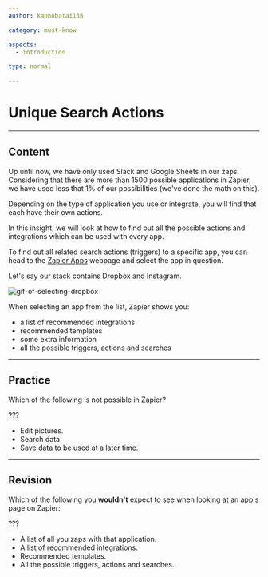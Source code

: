 ```yaml
---
author: kapnobatai136

category: must-know

aspects:
  - introduction

type: normal

---
```


# Unique Search Actions

---
## Content

Up until now, we have only used Slack and Google Sheets in our zaps. Considering that there are more than 1500 possible applications in Zapier, we have used less that 1% of our possibilities (we've done the math on this).

Depending on the type of application you use or integrate, you will find that each have their own actions.

In this insight, we will look at how to find out all the possible actions and integrations which can be used with every app.

To find out all related search actions (triggers) to a specific app, you can head to the [Zapier Apps](https://zapier.com/apps) webpage and select the app in question.

Let's say our stack contains Dropbox and Instagram. 

![gif-of-selecting-dropbox](#)

When selecting an app from the list, Zapier shows you:
* a list of recommended integrations
* recommended templates
* some extra information
* all the possible triggers, actions and searches

---
## Practice

Which of the following is not possible in Zapier?

???

* Edit pictures. 
* Search data.
* Save data to be used at a later time.

---
## Revision

Which of the following you **wouldn't** expect to see when looking at an app's page on Zapier:

???

* A list of all you zaps with that application.
* A list of recommended integrations.
* Recommended templates.
* All the possible triggers, actions and searches.